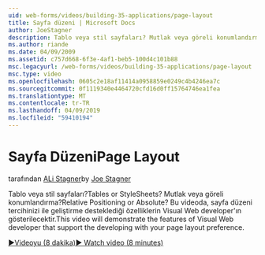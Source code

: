 ```yaml
---
uid: web-forms/videos/building-35-applications/page-layout
title: Sayfa düzeni | Microsoft Docs
author: JoeStagner
description: Tablo veya stil sayfaları? Mutlak veya göreli konumlandırma? Bu video ile yo geliştirme destekleyen Visual Web developer özelliklerini gösteren...
ms.author: riande
ms.date: 04/09/2009
ms.assetid: c757d668-6f3e-4af1-beb5-100d4c101b88
msc.legacyurl: /web-forms/videos/building-35-applications/page-layout
msc.type: video
ms.openlocfilehash: 0605c2e18af11414a0958859e0249c4b4246ea7c
ms.sourcegitcommit: 0f1119340e4464720cfd16d0ff15764746ea1fea
ms.translationtype: MT
ms.contentlocale: tr-TR
ms.lasthandoff: 04/09/2019
ms.locfileid: "59410194"
---
```

# <a name="page-layout"></a><span data-ttu-id="99a6d-105">Sayfa Düzeni</span><span class="sxs-lookup"><span data-stu-id="99a6d-105">Page Layout</span></span>

<span data-ttu-id="99a6d-106">tarafından [ALi Stagner](https://github.com/JoeStagner)</span><span class="sxs-lookup"><span data-stu-id="99a6d-106">by [Joe Stagner](https://github.com/JoeStagner)</span></span>

<span data-ttu-id="99a6d-107">Tablo veya stil sayfaları?</span><span class="sxs-lookup"><span data-stu-id="99a6d-107">Tables or StyleSheets?</span></span> <span data-ttu-id="99a6d-108">Mutlak veya göreli konumlandırma?</span><span class="sxs-lookup"><span data-stu-id="99a6d-108">Relative Positioning or Absolute?</span></span> <span data-ttu-id="99a6d-109">Bu videoda, sayfa düzeni tercihinizi ile geliştirme desteklediği özelliklerin Visual Web developer'ın gösterilecektir.</span><span class="sxs-lookup"><span data-stu-id="99a6d-109">This video will demonstrate the features of Visual Web developer that support the developing with your page layout preference.</span></span>

[<span data-ttu-id="99a6d-110">&#9654;Videoyu (8 dakika)</span><span class="sxs-lookup"><span data-stu-id="99a6d-110">&#9654; Watch video (8 minutes)</span></span>](https://channel9.msdn.com/Blogs/ASP-NET-Site-Videos/page-layout)
